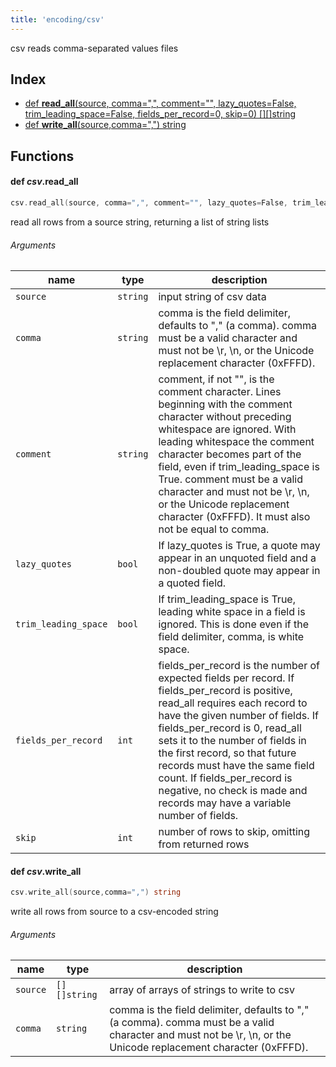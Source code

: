 ```yaml
---
title: 'encoding/csv'
---
```


csv reads comma-separated values files

## Index


* [def <b>read_all</b>(source, comma=",", comment="", lazy_quotes=False, trim_leading_space=False, fields_per_record=0, skip=0) [][]string](#def-icsvibread_allb)
* [def <b>write_all</b>(source,comma=",") string](#def-icsvibwrite_allb)


## Functions


#### def <i>csv</i>.<b>read_all</b>
```go
csv.read_all(source, comma=",", comment="", lazy_quotes=False, trim_leading_space=False, fields_per_record=0, skip=0) [][]string
```
read all rows from a source string, returning a list of string lists

###### Arguments

| name | type | description |
|------|------|-------------|
| `source` | `string` | input string of csv data |
| `comma` | `string` | comma is the field delimiter, defaults to "," (a comma). comma must be a valid character and must not be \r, \n, or the Unicode replacement character (0xFFFD). |
| `comment` | `string` | comment, if not "", is the comment character. Lines beginning with the comment character without preceding whitespace are ignored. With leading whitespace the comment character becomes part of the field, even if trim_leading_space is True. comment must be a valid character and must not be \r, \n, or the Unicode replacement character (0xFFFD). It must also not be equal to comma. |
| `lazy_quotes` | `bool` | If lazy_quotes is True, a quote may appear in an unquoted field and a non-doubled quote may appear in a quoted field. |
| `trim_leading_space` | `bool` | If trim_leading_space is True, leading white space in a field is ignored. This is done even if the field delimiter, comma, is white space. |
| `fields_per_record` | `int` | fields_per_record is the number of expected fields per record. If fields_per_record is positive, read_all requires each record to have the given number of fields. If fields_per_record is 0, read_all sets it to the number of fields in the first record, so that future records must have the same field count. If fields_per_record is negative, no check is made and records may have a variable number of fields. |
| `skip` | `int` | number of rows to skip, omitting from returned rows |



#### def <i>csv</i>.<b>write_all</b>
```go
csv.write_all(source,comma=",") string
```
write all rows from source to a csv-encoded string

###### Arguments

| name | type | description |
|------|------|-------------|
| `source` | `[][]string` | array of arrays of strings to write to csv |
| `comma` | `string` | comma is the field delimiter, defaults to "," (a comma). comma must be a valid character and must not be \r, \n, or the Unicode replacement character (0xFFFD). |



